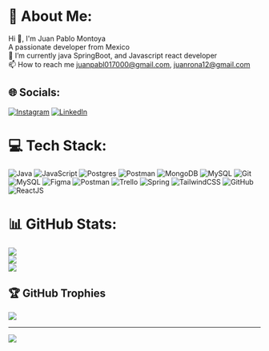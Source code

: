 # 💫 About Me:
Hi 👋, I'm Juan Pablo Montoya<br>A passionate developer from Mexico<br>🌱 I’m currently java SpringBoot, and Javascript react developer<br>📫 How to reach me juanpabl017000@gmail.com, juanrona12@gmail.com


## 🌐 Socials:
[![Instagram](https://img.shields.io/badge/Instagram-%23E4405F.svg?logo=Instagram&logoColor=white)](https://instagram.com/juanpabl012?igsh=ZWtybTQ0d2l5Znlx) [![LinkedIn](https://img.shields.io/badge/LinkedIn-%230077B5.svg?logo=linkedin&logoColor=white)](https://linkedin.com/in/juan-pablo-m-0b3930107) 

# 💻 Tech Stack:
![Java](https://img.shields.io/badge/java-%23ED8B00.svg?style=for-the-badge&logo=openjdk&logoColor=white) ![JavaScript](https://img.shields.io/badge/javascript-%23323330.svg?style=for-the-badge&logo=javascript&logoColor=%23F7DF1E) ![Postgres](https://img.shields.io/badge/postgres-%23316192.svg?style=for-the-badge&logo=postgresql&logoColor=white) ![Postman](https://img.shields.io/badge/Postman-FF6C37?style=for-the-badge&logo=postman&logoColor=white) ![MongoDB](https://img.shields.io/badge/MongoDB-%234ea94b.svg?style=for-the-badge&logo=mongodb&logoColor=white) ![MySQL](https://img.shields.io/badge/mysql-4479A1.svg?style=for-the-badge&logo=mysql&logoColor=white) ![Git](https://img.shields.io/badge/git-%23F05033.svg?style=for-the-badge&logo=git&logoColor=white) ![MySQL](https://img.shields.io/badge/mysql-4479A1.svg?style=for-the-badge&logo=mysql&logoColor=white) ![Figma](https://img.shields.io/badge/figma-%23F24E1E.svg?style=for-the-badge&logo=figma&logoColor=white) ![Postman](https://img.shields.io/badge/Postman-FF6C37?style=for-the-badge&logo=postman&logoColor=white) ![Trello](https://img.shields.io/badge/Trello-%23026AA7.svg?style=for-the-badge&logo=Trello&logoColor=white) ![Spring](https://img.shields.io/badge/spring-%236DB33F.svg?style=for-the-badge&logo=spring&logoColor=white) ![TailwindCSS](https://img.shields.io/badge/tailwindcss-%2338B2AC.svg?style=for-the-badge&logo=tailwind-css&logoColor=white) ![GitHub](https://img.shields.io/badge/github-%23121011.svg?style=for-the-badge&logo=github&logoColor=white) ![ReactJS](https://img.shields.io/badge/-ReactJs-61DAFB?logo=react&logoColor=white&style=for-the-badge)
# 📊 GitHub Stats:
![](https://github-readme-stats.vercel.app/api?username=juanpabl090&theme=radical&hide_border=false&include_all_commits=true&count_private=true)<br/>
![](https://github-readme-streak-stats.herokuapp.com/?user=juanpabl090&theme=radical&hide_border=false)<br/>
![](https://github-readme-stats.vercel.app/api/top-langs/?username=juanpabl090&theme=radical&hide_border=false&include_all_commits=true&count_private=true&layout=compact)

## 🏆 GitHub Trophies
![](https://github-profile-trophy.vercel.app/?username=juanpabl090&theme=radical&no-frame=false&no-bg=false&margin-w=4)

---
[![](https://visitcount.itsvg.in/api?id=juanpabl090&icon=0&color=1)](https://visitcount.itsvg.in)

<!-- Proudly created with GPRM ( https://gprm.itsvg.in ) -->
